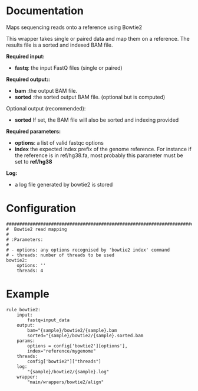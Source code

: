 # Documentation

Maps sequencing reads onto a reference using Bowtie2

This wrapper takes single or paired data and map them on a reference.
The results file is a sorted and indexed BAM file.

**Required input:**

- **fastq**: the input FastQ files (single or paired)

**Required output::**

- **bam** :the output BAM file.
- **sorted** :the sorted output BAM file. (optional but is computed)

Optional output (recommended):

- **sorted** If set, the BAM file will also be sorted and indexing provided
 
**Required parameters:**

- **options**: a list of valid fastqc options
- **index** the expected index prefix of the genome reference. For instance if the
  reference is in ref/hg38.fa, most  probably this parameter must be set to **ref/hg38**

**Log:**

- a log file generated by bowtie2 is stored

# Configuration

    #############################################################################
    #  Bowtie2 read mapping
    #
    # :Parameters:
    #
    # - options: any options recognised by 'bowtie2 index' command
    # - threads: number of threads to be used
    bowtie2:
        options: ''
        threads: 4


# Example

    rule bowtie2:
        input:
            fastq=input_data
        output:
            bam="{sample}/bowtie2/{sample}.bam
            sorted="{sample}/bowtie2/{sample}.sorted.bam
        params:
            options = config['bowtie2'][options'],
            index="reference/mygenome"
        threads:
            config['bowtie2"]["threads"]
        log:
            "{sample}/bowtie2/{sample}.log"
        wrapper:
            "main/wrappers/bowtie2/align"

